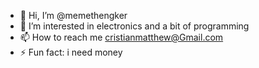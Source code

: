 - 👋 Hi, I’m @memethengker
- 👀 I’m interested in electronics and a bit of programming
- 📫 How to reach me cristianmatthew@Gmail.com
- ⚡ Fun fact: i need money

<!---
memethengker/memethengker is a ✨ special ✨ repository because its `README.md` (this file) appears on your GitHub profile.
You can click the Preview link to take a look at your changes.
--->
